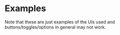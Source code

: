# Examples
Note that these are just examples of the UIs used and buttons/toggles/options in general may not work.
